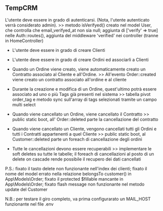## TempCRM

L'utente deve essere in grado di autenticarsi. (Nota, l'utente autenticato verrà considerato admin). >> metodo isVerifyed() creato nel model User, che controlla che email_verifyed_at non sia null; aggiunta di ['verify' => true] nelle Auth::routes(), aggiunta del middleware 'verified' nei controller (tranne in HomeController)

* L'utente deve essere in grado di creare Clienti

* L'utente deve essere in grado di creare Ordini ed associarli a Clienti

* Quando un Ordine viene creato, viene automaticamente creato un Contratto associato al Cliente e all'Ordine. >> All'evento Order::created viene creato un contratto associato all'ordine e al cliente

* Durante la creazione e modifica di un Ordine, quest'ultimo potrà essere associato ad uno o più Tags già presenti nel sistema >> tabella pivot order_tag e metodo sync sull'array di tags selezionati tramite un campo multi select

* Quando viene cancellato un Ordine, viene cancellato il Contratto >> public static boot, all' Order::deleted parte la cancellazione del contratto

* Quando viene cancellato un Cliente, vengono cancellati tutti gli Ordini e tutti i Contratti appartenenti a quel Cliente >> public static boot, al Customer::deleted parte un foreach di cancellazione degli ordini

* Tutte le cancellazioni devono essere recuperabili >> implementare le soft deletes su tutte le tabelle; il foreach di cancellazioni al posto di un delete on cascade rende possibile il recupero dei dati cancellati

P.S.: fixato il tasto delete non funzionante nell'index dei clienti; fixato il nome del model errato nella relazione belongsTo customer() in App\Models\Order; fixato il protected $fillable mancante in App\Models\Order; fixato flash message non funzionante nel metodo update del Customer

N.B.: per testare il giro completo, va prima configurarato un MAIL_HOST funzionante nel file .env